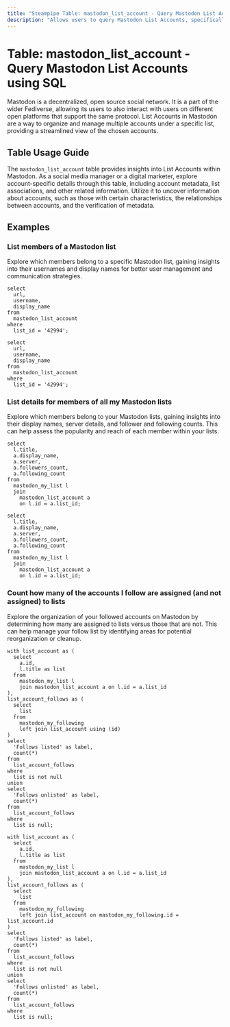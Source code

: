 ```yaml
---
title: "Steampipe Table: mastodon_list_account - Query Mastodon List Accounts using SQL"
description: "Allows users to query Mastodon List Accounts, specifically the account details associated with a list, providing insights into the account data and its related metadata."
---
```


# Table: mastodon_list_account - Query Mastodon List Accounts using SQL

Mastodon is a decentralized, open source social network. It is a part of the wider Fediverse, allowing its users to also interact with users on different open platforms that support the same protocol. List Accounts in Mastodon are a way to organize and manage multiple accounts under a specific list, providing a streamlined view of the chosen accounts.

## Table Usage Guide

The `mastodon_list_account` table provides insights into List Accounts within Mastodon. As a social media manager or a digital marketer, explore account-specific details through this table, including account metadata, list associations, and other related information. Utilize it to uncover information about accounts, such as those with certain characteristics, the relationships between accounts, and the verification of metadata.

## Examples

### List members of a Mastodon list
Explore which members belong to a specific Mastodon list, gaining insights into their usernames and display names for better user management and communication strategies.

```sql+postgres
select
  url,
  username,
  display_name
from
  mastodon_list_account
where
  list_id = '42994';
```

```sql+sqlite
select
  url,
  username,
  display_name
from
  mastodon_list_account
where
  list_id = '42994';
```

### List details for members of all my Mastodon lists
Explore which members belong to your Mastodon lists, gaining insights into their display names, server details, and follower and following counts. This can help assess the popularity and reach of each member within your lists.

```sql+postgres
select
  l.title,
  a.display_name,
  a.server,
  a.followers_count,
  a.following_count 
from
  mastodon_my_list l 
  join
    mastodon_list_account a 
    on l.id = a.list_id;
```

```sql+sqlite
select
  l.title,
  a.display_name,
  a.server,
  a.followers_count,
  a.following_count 
from
  mastodon_my_list l 
  join
    mastodon_list_account a 
    on l.id = a.list_id;
```

### Count how many of the accounts I follow are assigned (and not assigned) to lists
Explore the organization of your followed accounts on Mastodon by determining how many are assigned to lists versus those that are not. This can help manage your follow list by identifying areas for potential reorganization or cleanup.

```sql+postgres
with list_account as (
  select
    a.id,
    l.title as list
  from
    mastodon_my_list l
    join mastodon_list_account a on l.id = a.list_id
),
list_account_follows as (
  select
    list
  from
    mastodon_my_following
    left join list_account using (id)
)
select
  'Follows listed' as label,
  count(*)
from
  list_account_follows
where
  list is not null
union
select
  'Follows unlisted' as label,
  count(*)
from
  list_account_follows
where
  list is null;
```

```sql+sqlite
with list_account as (
  select
    a.id,
    l.title as list
  from
    mastodon_my_list l
    join mastodon_list_account a on l.id = a.list_id
),
list_account_follows as (
  select
    list
  from
    mastodon_my_following
    left join list_account on mastodon_my_following.id = list_account.id
)
select
  'Follows listed' as label,
  count(*)
from
  list_account_follows
where
  list is not null
union
select
  'Follows unlisted' as label,
  count(*)
from
  list_account_follows
where
  list is null;
```